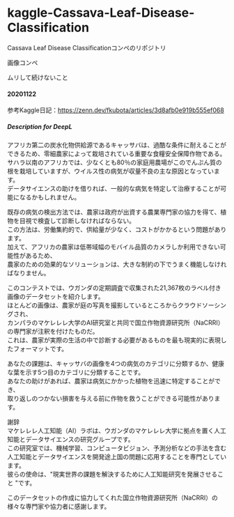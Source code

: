 # kaggle-Cassava-Leaf-Disease-Classification
Cassava Leaf Disease Classificationコンペのリポジトリ

画像コンペ

ムリして続けないこと

#### 20201122
参考Kaggle日記：https://zenn.dev/fkubota/articles/3d8afb0e919b555ef068

##### Description for DeepL
アフリカ第二の炭水化物供給源であるキャッサバは、過酷な条件に耐えることができるため、零細農家によって栽培されている重要な食糧安全保障作物である。  
サハラ以南のアフリカでは、少なくとも80％の家庭用農場がこのでんぷん質の根を栽培していますが、ウイルス性の病気が収量不良の主な原因となっています。  
データサイエンスの助けを借りれば、一般的な病気を特定して治療することが可能になるかもしれません。  

既存の病気の検出方法では、農家は政府が出資する農業専門家の協力を得て、植物を目視で検査して診断しなければならない。  
この方法は、労働集約的で、供給量が少なく、コストがかかるという問題があります。  
加えて、アフリカの農家は低帯域幅のモバイル品質のカメラしか利用できない可能性があるため、  
農家のための効果的なソリューションは、大きな制約の下でうまく機能しなければなりません。  

このコンテストでは、ウガンダの定期調査で収集された21,367枚のラベル付き画像のデータセットを紹介します。  
ほとんどの画像は、農家が庭の写真を撮影しているところからクラウドソーシングされ、  
カンパラのマケレレレ大学のAI研究室と共同で国立作物資源研究所（NaCRRI）の専門家が注釈を付けたものだ。  
これは、農家が実際の生活の中で診断する必要があるものを最も現実的に表現したフォーマットです。  

あなたの課題は、キャッサバの画像を4つの病気のカテゴリに分類するか、健康な葉を示す5つ目のカテゴリに分類することです。  
あなたの助けがあれば、農家は病気にかかった植物を迅速に特定することができ、  
取り返しのつかない損害を与える前に作物を救うことができる可能性があります。  

謝辞  
マケレレレ人工知能（AI）ラボは、ウガンダのマケレレレ大学に拠点を置く人工知能とデータサイエンスの研究グループです。  
この研究室では、機械学習、コンピュータビジョン、予測分析などの手法を含む人工知能とデータサイエンスを開発途上国の問題に応用することを専門としています。  
彼らの使命は、"現実世界の課題を解決するために人工知能研究を発展させること "です。  

このデータセットの作成に協力してくれた国立作物資源研究所（NaCRRI）の様々な専門家や協力者に感謝します。  
